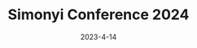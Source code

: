 ---
title: Simonyi Conference 2024
heroTitle: Simonyi Conference 2024
description: First post.
date: '2023-4-14'
categories:
  - sveltekit
  - svelte
published: true
---